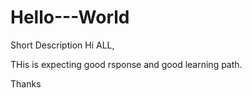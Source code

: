 # Hello---World
Short Description
Hi ALL,

THis is expecting good rsponse and good learning path.

Thanks
